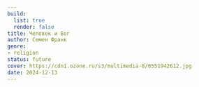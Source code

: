 ```yaml
---
build:
  list: true
  render: false
title: Человек и Бог
author: Семен Франк
genre:
- religion
status: future
cover: https://cdn1.ozone.ru/s3/multimedia-8/6551942612.jpg
date: 2024-12-13
---
```


